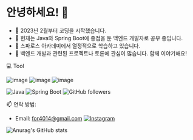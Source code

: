 # 안녕하세요! 👋

- 🚀 2023년 2월부터 코딩을 시작했습니다.
- 🌱 현재는 Java와 Spring Boot에 중점을 둔 백엔드 개발자로 공부 중입니다.
- 🔭 스파로스 아카데미에서 열정적으로 학습하고 있습니다.
- 👥 백엔드 개발과 관련된 프로젝트나 토론에 관심이 많습니다. 함께 이야기해요!

 
💻 Tool
 
![image](https://github.com/Ahnyongju/Ahnyongju/assets/129583887/1a1ba1f1-29d7-4871-b2bb-cc99e467fc92)
![image](https://github.com/Ahnyongju/Ahnyongju/assets/129583887/9725466b-362d-4ab6-9475-5f5c101f17c7)
![image](https://github.com/Ahnyongju/Ahnyongju/assets/129583887/c5f983e1-4244-4412-a1d5-67dd2a88783d)

![Java](https://img.shields.io/badge/-Java-red?logo=java&logoColor=white)
![Spring Boot](https://img.shields.io/badge/-Spring_Boot-6DB33F?logo=spring-boot&logoColor=white)
![GitHub followers](https://img.shields.io/github/followers/Ahnyongju?label=Follow&style=social)

📫 연락 방법: 

- Email: for4014@gmail.com
[![Instagram](https://img.shields.io/badge/-Instagram-E4405F?logo=instagram&logoColor=white&link=https://www.instagram.com/ju_dragon.an/)](https://www.instagram.com/ju_dragon.an/)

![Anurag's GitHub stats](https://github-readme-stats.vercel.app/api?username=Ahnyongju&show_icons=true&theme=radical)
  
 
